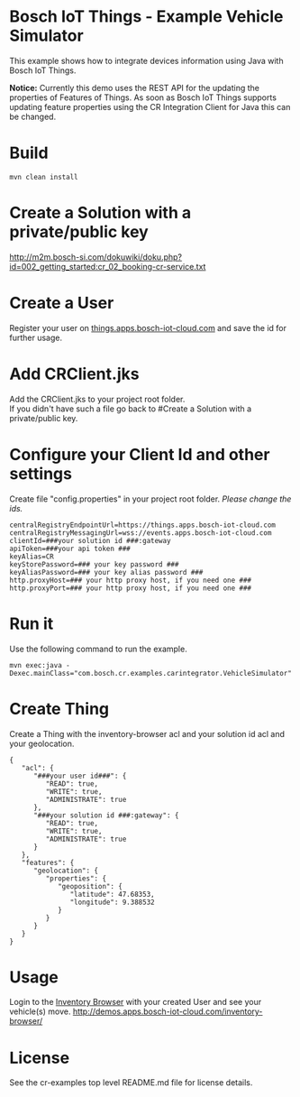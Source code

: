 # Bosch IoT Things - Example Vehicle Simulator

This example shows how to integrate devices information using Java with Bosch IoT Things.

**Notice:** Currently this demo uses the REST API for the updating the properties of Features of Things.
As soon as Bosch IoT Things supports updating feature properties using the CR Integration Client for Java this can be changed.

# Build

```
mvn clean install
```

# Create a Solution with a private/public key

http://m2m.bosch-si.com/dokuwiki/doku.php?id=002_getting_started:cr_02_booking-cr-service.txt

# Create a User

Register your user on [things.apps.bosch-iot-cloud.com](https://things.apps.bosch-iot-cloud.com) and save the id for further usage.

# Add CRClient.jks

Add the CRClient.jks to your project root folder.  
If you didn't have such a file go back to #Create a Solution with a private/public key.

# Configure your Client Id and other settings

Create file "config.properties" in your project root folder. _Please change the ids._


```centralRegistryEndpointUrl=https://things.apps.bosch-iot-cloud.com```  
```centralRegistryMessagingUrl=wss://events.apps.bosch-iot-cloud.com```  
```clientId=###your solution id ###:gateway```  
```apiToken=###your api token ###```  
```keyAlias=CR```  
```keyStorePassword=### your key password ###```  
```keyAliasPassword=### your key alias password ###```  
```http.proxyHost=### your http proxy host, if you need one ###```  
```http.proxyPort=### your http proxy host, if you need one ###```


# Run it

Use the following command to run the example.

```
mvn exec:java -Dexec.mainClass="com.bosch.cr.examples.carintegrator.VehicleSimulator"
```

# Create Thing

Create a Thing with the inventory-browser acl and your solution id acl and your geolocation.

```
{
   "acl": {
      "###your user id###": {
         "READ": true,
         "WRITE": true,
         "ADMINISTRATE": true
      },
      "###your solution id ###:gateway": {
         "READ": true,
         "WRITE": true,
         "ADMINISTRATE": true
      }
   },
   "features": {
      "geolocation": {
         "properties": {
            "geoposition": {
               "latitude": 47.68353,
               "longitude": 9.388532
            }
         }
      }
   }
}
```

# Usage

Login to the [Inventory Browser](../inventory-browser) with your created User and see your vehicle(s) move.
http://demos.apps.bosch-iot-cloud.com/inventory-browser/

# License

See the cr-examples top level README.md file for license details.
